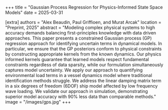 +++
title = "Gaussian Process Regression for Physics-Informed State Space Models"
date = 2025-03-31

[extra]
authors = "Alex Beaudin, Paul Griffioen, and Murat Arcak"
location = "Preprint, 2025"
abstract = "Modeling complex physical systems to high accuracy demands balancing first-principles knowledge with data driven approaches. This paper presents a constrained Gaussian process (GP) regression approach for identifying uncertain terms in dynamical models. In particular, we ensure that the GP posteriors conform to physical constraints by constructing appropriate kernels from the known dynamics. Our physics informed kernels guarantee that learned models respect fundamental constraints regardless of data sparsity, while our formulation simultaneously captures model uncertainty. We apply our approach to quantifying environmental load terms in a vessel dynamics model where traditional identification methods struggle. We address the linear damping matrix term in a six degrees of freedom (6DOF) ship model affected by low frequency wave loading. We validate our approach in simulation, demonstrating superior model accuracy with 90% less data than comparable methods."
image = "/images/gps.jpg"
+++

<!-- ## Some math -->
<!-- {% math(kind="display") %} -->
<!--     E = mc^2 -->
<!-- {% end %} -->
<!-- @article{beaudina, -->
<!-- 	title = {Gaussian {Process} {Regression} for {Physics}-{Informed} {State} {Space} {Models}}, -->
<!-- 	abstract = {Modeling complex physical systems to high accuracy demands balancing first-principles knowledge with datadriven approaches. This paper presents a constrained Gaussian process (GP) regression approach for identifying uncertain terms in dynamical models. In particular, we ensure that the GP posteriors conform to physical constraints by constructing appropriate kernels from the known dynamics. Our physicsinformed kernels guarantee that learned models respect fundamental constraints regardless of data sparsity, while our formulation simultaneously captures model uncertainty. We apply our approach to quantifying environmental load terms in a vessel dynamics model where traditional identification methods struggle. We address the linear damping matrix term in a six degrees of freedom (6DOF) ship model affected by low frequency wave loading. We validate our approach in simulation, demonstrating superior model accuracy with 90\% less data than comparable methods.}, -->
<!-- 	language = {en}, -->
<!-- 	author = {Beaudin, Alex and Griffioen, Paul and Arcak, Murat}, -->
<!-- } -->

